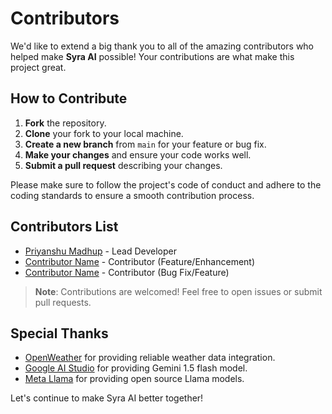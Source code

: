 # Contributors

We'd like to extend a big thank you to all of the amazing contributors who helped make **Syra AI** possible! Your contributions are what make this project great.

## How to Contribute

1. **Fork** the repository.
2. **Clone** your fork to your local machine.
3. **Create a new branch** from `main` for your feature or bug fix.
4. **Make your changes** and ensure your code works well.
5. **Submit a pull request** describing your changes.

Please make sure to follow the project's code of conduct and adhere to the coding standards to ensure a smooth contribution process.

## Contributors List

- [Priyanshu Madhup](https://github.com/yourusername) - Lead Developer
- [Contributor Name](https://github.com/contributor) - Contributor (Feature/Enhancement)
- [Contributor Name](https://github.com/contributor) - Contributor (Bug Fix/Feature)

> **Note**: Contributions are welcomed! Feel free to open issues or submit pull requests.

## Special Thanks

- [OpenWeather](https://openweathermap.org/) for providing reliable weather data integration.
- [Google AI Studio](https://aistudio.google.com) for providing Gemini 1.5 flash model.
- [Meta Llama](https://www.llama.com/) for providing open source Llama models.

Let's continue to make Syra AI better together!
